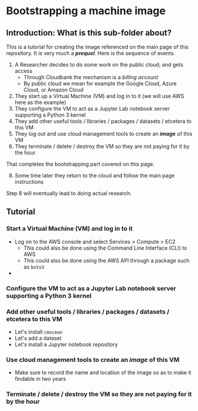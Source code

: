 # Bootstrapping a machine image

## Introduction: What is this sub-folder about? 

This is a tutorial for creating the image referenced on the main page of this repository. It is very much a ***prequel***.
Here is the sequence of events. 

1. A Researcher decides to do some work on the public cloud; and gets access
    * Through Cloudbank the mechanism is a *billing account*
    * By public cloud we mean for example the Google Cloud, Azure Cloud, or Amazon Cloud
3. They start up a Virtual Machine (VM) and log in to it (we will use AWS here as the example)
4. They configure the VM to act as a Jupyter Lab notebook server supporting a Python 3 kernel
5. They add other useful tools / libraries / packages / datasets / etcetera to this VM
6. They log out and use cloud management tools to create an ***image*** of this VM
7. They terminate / delete / destroy the VM so they are not paying for it by the hour

That completes the bootstrapping part covered on this page.

8. Some time later they return to the cloud and follow the main page instructions

Step 8 will eventually lead to doing actual research. 


## Tutorial


### Start a Virtual Machine (VM) and log in to it

* Log on to the AWS console and select Services > Compute > EC2
  * This could also be done using the Command Line Interface (CLI) to AWS
  * This could also be done using the AWS API through a package such as `boto3`
* 

### Configure the VM to act as a Jupyter Lab notebook server supporting a Python 3 kernel


### Add other useful tools / libraries / packages / datasets / etcetera to this VM


* Let's install `cmocean`
* Let's add a dataset
* Let's install a Jupyter notebook repository


### Use cloud management tools to create an ***image*** of this VM

* Make sure to record the name and location of the image so as to make it findable in two years
### Terminate / delete / destroy the VM so they are not paying for it by the hour
